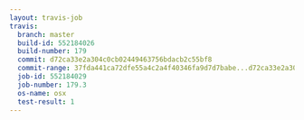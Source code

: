 ```yaml
---
layout: travis-job
travis:
  branch: master
  build-id: 552184026
  build-number: 179
  commit: d72ca33e2a304c0cb02449463756bdacb2c55bf8
  commit-range: 37fda441ca72dfe55a4c2a4f40346fa9d7d7babe...d72ca33e2a304c0cb02449463756bdacb2c55bf8
  job-id: 552184029
  job-number: 179.3
  os-name: osx
  test-result: 1
---
```

